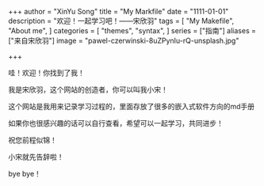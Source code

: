 +++
author = "XinYu Song"
title = "My Markfile"
date = "1111-01-01"
description = "欢迎！一起学习吧！——宋欣羽"
tags = [
    "My Makefile",
    "About me",
]
categories = [
    "themes",
    "syntax",
]
series = ["指南"]
aliases = ["来自宋欣羽"]
image = "pawel-czerwinski-8uZPynIu-rQ-unsplash.jpg"

+++

哇！欢迎！你找到了我！

我是宋欣羽，这个网站的创造者，你可以叫我小宋！

这个网站是我用来记录学习过程的，里面存放了很多的嵌入式软件方向的md手册

如果你也很感兴趣的话可以自行查看，希望可以一起学习，共同进步！

祝您前程似锦！

小宋就先告辞啦！

bye bye！